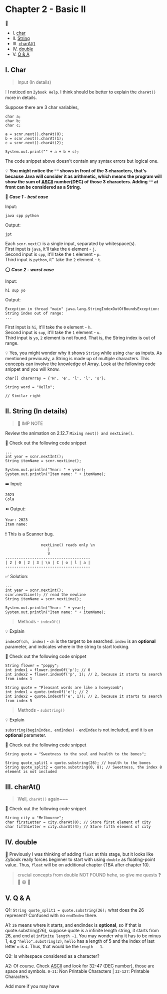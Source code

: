 # Chapter 2 - Basic II

:gem:

* I. [char](#1-Char)
* II. [String](#2-String)
* III. [charAt()](#3-string-char)
* IV. [double](#4-double)
* V. [Q & A](#5-qa)

<h2 id="1-Char">I. Char</h2>

> Input (In details)

:grey_exclamation: I noticed on `Zybook Help`. I think should be better to explain the `charAt()` more in details.

Suppose there are 3 char variables,

```
char a;
char b;
char c;

a = scnr.next().charAt(0);
b = scnr.next().charAt(1);
c = scnr.next().charAt(2);

System.out.print("" + a + b + c);
```

The code snippet above doesn't contain any syntax errors but logical one.

:bulb: **You might notice the `""` shows in front of the 3 characters, that's because Java will consider it as arithmetic, which means the program will show the sum of [ASCII](https://www.ascii-code.com/) number(DEC) of those 3 characters. Adding `""` at front can be considered as a String.**

:radio_button: ***Case 1 - best case***

Input:

```
java cpp python
```

Output:

```
jpt
```

Each `scnr.next()` is a single input, separated by whitespace(s). \
First input is `java`, it'll take the `0` element - `j`. \
Second input is `cpp`, it'll take the `1` element - `p`. \
Third input is `python`, it'' take the `2` element - `t`.

:o: ***Case 2 - worst case***

Input:

```
hi sup yo
```

Output:

```
Exception in thread "main" java.lang.StringIndexOutOfBoundsException: String index out of range:
...
```

First input is `hi`, it'll take the `0` element - `h`. \
Second input is `sup`, it'll take the `1` element - `u`. \
Third input is `yo`, `2` element is not found. That is, the String index is out of range.

:bulb: Yes, you might wonder why it shows `String` while using `char` as inputs. As mentioned previously, a String is made up of multiple characters. This concepts can involve the knowledge of Array. Look at the following code snippet and you will know.

```
char[] charArray = {'H', 'e', 'l', 'l', 'o'};

String word = "Hello";

// Similar right
```

<h2 id="2-String">II. String (In details)</h2>

> :rotating_light: IMP NOTE

Review the animation on 2.12.7 `Mixing next() and nextLine()`.

:bookmark_tabs: Check out the following code snippet

```
...
int year = scnr.nextInt();
String itemName = scnr.nextLine();

System.out.println("Year: " + year);
System.out.println("Item name: " + itemName);
```

:arrow_right: Input:

```
2023
Cola
```

:arrow_left: Output:

```
Year: 2023
Item name: 
```

:heavy_exclamation_mark: This is a Scanner bug.

```
                nextLine() reads only \n
                   |
                   V
--------------------------------------
| 2 | 0 | 2 | 3 | \n | C | o | l | a |
--------------------------------------
```

:white_check_mark: Solution:

```
...
int year = scnr.nextInt();
scnr.nextLine(); // read the newline
String itemName = scnr.nextLine();

System.out.println("Year: " + year);
System.out.println("Item name: " + itemName);
```

> Methods - `indexOf()`

:bulb: Explain

`indexOf(ch, index)` - `ch` is the target to be searched. `index` is an **optional** parameter, and indicates where in the string to start looking.

:bookmark_tabs: Check out the following code snippet

```
String flower = "poppy";
int index1 = flower.indexOf('p'); // 0
int index2 = flower.indexOf('p', 1); // 2, because it starts to search from index 1 
```

```
String quote = "Pleasant words are like a honeycomb";
int index1 = quote.indexOf('e'); // 2
int index2 = quote.indexOf('e', 17); // 2, because it starts to search from index 5 
```

> Methods - `substring()`

:bulb: Explain

`substring(beginIndex, endIndex)` - `endIndex` is not included, and it is an **optional** parameter.

:bookmark_tabs: Check out the following code snippet

```
String quote = "Sweetness to the soul and health to the bones";

String quote_split1 = quote.substring(26); // health to the bones
String quote_split2 = quote.substring(0, 8); // Sweetness, the index 8 element is not included
```

<h2 id="3-string-char">III. charAt()</h2>

> Well, `charAt()` again~~~

:bookmark_tabs: Check out the following code snippet

```
String city = "Melbourne";
char firstLetter = city.charAt(0); // Store first element of city
char fifthLetter = city.charAt(4); // Store fifth element of city
```

<h2 id="4-double">IV. double</h2>

:mega: Previously I was thinking of adding `float` at this stage, but it looks like Zybook really forces beginner to start with using `double` as floating-point value. Thus, `float` will be on additional chapter (TBA after chapter 10).

> crucial concepts from double NOT FOUND hehe, so give me quests :question: :star2: :smile: :pray: 

<h2 id="5-qa">V. Q & A</h2>

Q1: `String quote_split1 = quote.substring(26);` what does the 26 represent? Confused with no `endIndex` there.

A1: `26` means where it starts, and endindex is **optional**, so if that is quote.substring(26), suppose quote is a infinite length string, it starts from 26, and end at `infinite length -1`. You may wonder why it has to be minus 1, e.g `"hello".substring(2)`, `hello` has a length of 5 and the index of last letter `o` is `4`. Thus, that would be the `length - 1`.

Q2: Is whitespace considered as a character?

A2: Of course. Check [ASCII](https://www.ascii-code.com/) and look for 32-47 (DEC number), those are space and symbols. `0-31`: Non Printable Characters | `32-127`: Printable Characters.

Add more if you may have
